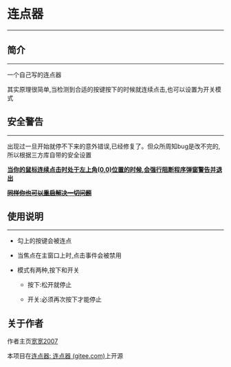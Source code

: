 # 连点器

---

## 简介

---

一个自己写的连点器

其实原理很简单,当检测到合适的按键按下的时候就连续点击,也可以设置为开关模式

## 安全警告

---

出现过一旦开始就停不下来的意外错误,已经修复了。但众所周知bug是改不完的,所以根据三方库自带的安全设置

**<u>当你的鼠标连续点击时处于左上角(0,0)位置的时候,会强行阻断程序弹窗警告并退出</u>**

~~**<u>同样你也可以重启解决一切问题</u>**~~

## 使用说明

---

+ 勾上的按键会被连点

+ 当焦点在主窗口上时,点击事件会被禁用

+ 模式有两种,按下和开关
  
     + 按下:松开就停止
  
     + 开关:必须再次按下才能停止

## 关于作者

作者主页[宽宽2007](kuankuan2007.gitee.io "作者主页")

本项目在[连点器: 连点器 (gitee.com)](https://gitee.com/kuankuan2007/connector)上开源
